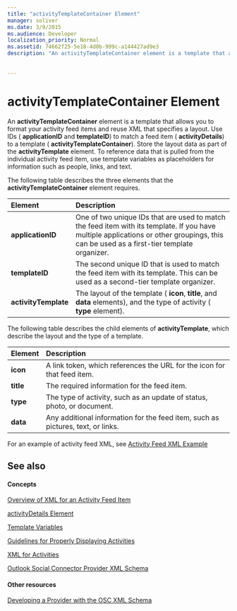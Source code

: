 ```yaml
---
title: "activityTemplateContainer Element"
manager: soliver
ms.date: 3/9/2015
ms.audience: Developer
localization_priority: Normal
ms.assetid: 74662f25-5e18-4d0b-999c-a144427ad9e3
description: "An activityTemplateContainer element is a template that allows you to format your activity feed items and reuse XML that specifies a layout. Use IDs (applicationID and templateID) to match a feed item (activityDetails) to a template (activityTemplateContainer). Store the layout data as part of the activityTemplate element. To reference data that is pulled from the individual activity feed item, use template variables as placeholders for information such as people, links, and text."
 
 
---
```


# activityTemplateContainer Element

An **activityTemplateContainer** element is a template that allows you to format your activity feed items and reuse XML that specifies a layout. Use IDs ( **applicationID** and **templateID**) to match a feed item ( **activityDetails**) to a template ( **activityTemplateContainer**). Store the layout data as part of the **activityTemplate** element. To reference data that is pulled from the individual activity feed item, use template variables as placeholders for information such as people, links, and text. 
  
The following table describes the three elements that the **activityTemplateContainer** element requires. 
  
|**Element**|**Description**|
|:-----|:-----|
|**applicationID** <br/> |One of two unique IDs that are used to match the feed item with its template. If you have multiple applications or other groupings, this can be used as a first-tier template organizer.  <br/> |
|**templateID** <br/> |The second unique ID that is used to match the feed item with its template. This can be used as a second-tier template organizer.  <br/> |
|**activityTemplate** <br/> |The layout of the template ( **icon**, **title**, and **data** elements), and the type of activity ( **type** element).  <br/> |
   
The following table describes the child elements of **activityTemplate**, which describe the layout and the type of a template.
  
|**Element**|**Description**|
|:-----|:-----|
|**icon** <br/> |A link token, which references the URL for the icon for that feed item.  <br/> |
|**title** <br/> |The required information for the feed item.  <br/> |
|**type** <br/> |The type of activity, such as an update of status, photo, or document.  <br/> |
|**data** <br/> |Any additional information for the feed item, such as pictures, text, or links.  <br/> |
   
For an example of activity feed XML, see [Activity Feed XML Example](activity-feed-xml-example.md)
  
## See also

#### Concepts

[Overview of XML for an Activity Feed Item](overview-of-xml-for-an-activity-feed-item.md)
  
[activityDetails Element](activitydetails-element.md)
  
[Template Variables](template-variables.md)
  
[Guidelines for Properly Displaying Activities](guidelines-for-properly-displaying-activities.md)
  
[XML for Activities](xml-for-activities.md)
  
[Outlook Social Connector Provider XML Schema](outlook-social-connector-provider-xml-schema.md)
#### Other resources

[Developing a Provider with the OSC XML Schema](developing-a-provider-with-the-osc-xml-schema.md)

